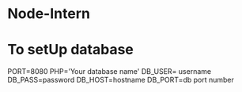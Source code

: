 ﻿# Node-Intern

# To setUp database 
PORT=8080
PHP='Your database name'
DB_USER= username
DB_PASS=password
DB_HOST=hostname
DB_PORT=db port number
